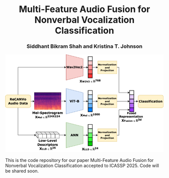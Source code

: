 <h1 font-size:40px align="center">Multi-Feature Audio Fusion for Nonverbal Vocalization Classification</h2>
<h3 font-size:40px align="center">Siddhant Bikram Shah and Kristina T. Johnson</h3>

<p align="center">
  <img src="Method.png" />
</p>

This is the code repository for our paper Multi-Feature Audio Fusion for Nonverbal Vocalization Classification accepted to ICASSP 2025. Code will be shared soon.

